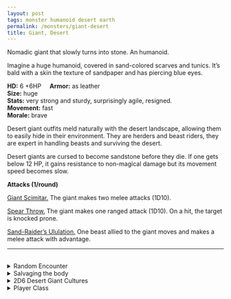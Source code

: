 ```yaml
---
layout: post
tags: monster humanoid desert earth
permalink: /monsters/giant-desert
title: Giant, Desert
---
```


Nomadic giant that slowly turns into stone. An humanoid.

Imagine a huge humanoid, covered in sand-colored scarves and tunics. It’s bald with a skin the texture of sandpaper and has piercing blue eyes.

**HD:** 6 +6HP  &nbsp; &nbsp;  **Armor:** as leather <br>
**Size:** huge <br>
**Stats:** very strong and sturdy, surprisingly agile, resigned. <br>
**Movement:** fast <br>
**Morale:** brave <br>

Desert giant outfits meld naturally with the desert landscape, allowing them to easily hide in their environment. They are herders and beast riders, they are expert in handling beasts and surviving the desert.

Desert giants are cursed to become sandstone before they die. If one gets below 12 HP, it gains resistance to non-magical damage but its movement speed becomes slow.

**Attacks (1/round)**

<ins>Giant Scimitar.</ins> The giant makes two melee attacks (1D10).

<ins>Spear Throw.</ins> The giant makes one ranged attack (1D10). On a hit, the target is knocked prone.

<ins>Sand-Raider’s Ululation.</ins> One beast allied to the giant moves and makes a melee attack with advantage.
<br>

---

<br>

<details markdown="1">
<summary>Random Encounter</summary>
1. **Monster:** 1D6 desert giants & ... (roll 1D4)
  1. nothing.
  1. a desert giant [sand shaman](https://saltygoo.github.io/monsters/shaman).
  1. they are riding giant desert beasts.
  1. roll twice.
1. **Lair:** Giant tents hidden between two dunes. <br>    &nbsp; OR <br>    **Omen:** Powerful ululations echo, causing small sand-slides.
1. **Spoor:** A very large sand archway over a full well.
1. **Tracks:** A caravan, seeming much closer than it is to people thinking it is human sized.
1. **Trace:** A very large sand archway over a full well.
1. **Trace:** A petrified giant, sunk in the sand.
</details>

<details markdown="1">
<summary>Salvaging the body</summary>

You find the monster's weapons and ... (Roll as many times as the HD of the monster)

1. 1 giant spear (broken).
1. 1 giant spear.
1. 1 giant tent.
1. 1 giant jewelry (valuable).
1. 1 giant whistle.
1. 1 ration of water.

You can also salvage the cursed sand:
<span class="alchemy">**Cursed Sand.** Removes 1D6 wounds, but permanently adds 1D6 bags of sand to the target's inventory.</span>

</details>

<details markdown="1">
<summary>2D6 Desert Giant Cultures</summary>

Combine the result of both tables to get the broad lines of this humanoid culture in this part of the world.

**Cultures**
1. The only ones able to cross the desert.
1. The ones that raised massive herds of sheep where few could.
1. The ones that are the mercenaries of the local sultan. They are their own special social caste.
1. The ones that have an isolationist kingdom among the dunes.
1. The ones that grow a rare spice.
1. The ones that are nomadic raiders.


**Features**
1. There are only a few left. They desperately try to free their civilization from inevitable petrification.
1. They ride giant flightless birds.
1. Their villages are atop mighty Zaratans.
1. They know a special brew with spices that render them clairvoyant.
1. They secretly control sandstorms.
1. They own the secret of domesticating brown dragons.
</details>

<details markdown="1">
<summary>Player Class</summary>
Play as a [Sand Cursed](/class/sandcursed)!
</details>
